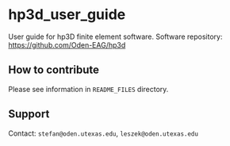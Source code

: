 # hp3d_user_guide
User guide for hp3D finite element software.
Software repository: https://github.com/Oden-EAG/hp3d

## How to contribute
Please see information in `README_FILES` directory.

## Support
Contact: ``stefan@oden.utexas.edu``, ``leszek@oden.utexas.edu``
